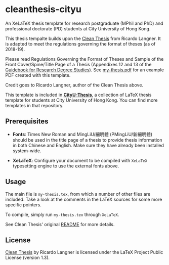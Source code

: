 # cleanthesis-cityu

An XeLaTeX thesis template for research postgraduate (MPhil and PhD) and professional doctorate (PD) students at City University of Hong Kong.

This thesis tempalte builds upon the [Clean Thesis](https://github.com/derric/cleanthesis) from Ricardo Langner. It is adapted to meet the regulations governing the format of theses (as of 2018-19).

Please read Regulations Governing the Format of Theses and Sample of the Front Cover/Spine/Title Page of a Thesis (Appendixes 12 and 13 of the [Guidebook for Research Degree Studies](https://www.sgs.cityu.edu.hk/student/rpg/studentGuideBook)). See [my-thesis.pdf](my-thesis.pdf) for an example PDF created with this template.

Credit goes to Ricardo Langner, author of the Clean Thesis above.

This template is included in **[CityU-Thesis](https://github.com/huwan/CityU-Thesis)**, a collection of LaTeX thesis template for students at City University of Hong Kong. You can find more templates in that repository.


## Prerequisites

- **Fonts**: Times New Roman and MingLiU/細明體 (PMingLiU/新細明體) should be used in the title page of a thesis to provide thesis information in both Chinese and English. Make sure they have already been installed system-wide.

- **XeLaTeX**: Configure your document to be compiled with `XeLaTeX` typesetting engine to use the external fonts above.


## Usage

The main file is `my-thesis.tex`, from which a number of other files are included. Take a look at the comments in the LaTeX sources for some more specific pointers.

To compile, simply run `my-thesis.tex` through `XeLaTeX`.

See Clean Thesis' original [README](README-cleanthesis.md) for more details.

## License

[Clean Thesis](https://github.com/derric/cleanthesis) by Ricardo Langner is licensed under the LaTeX Project Public License (version 1.3).
